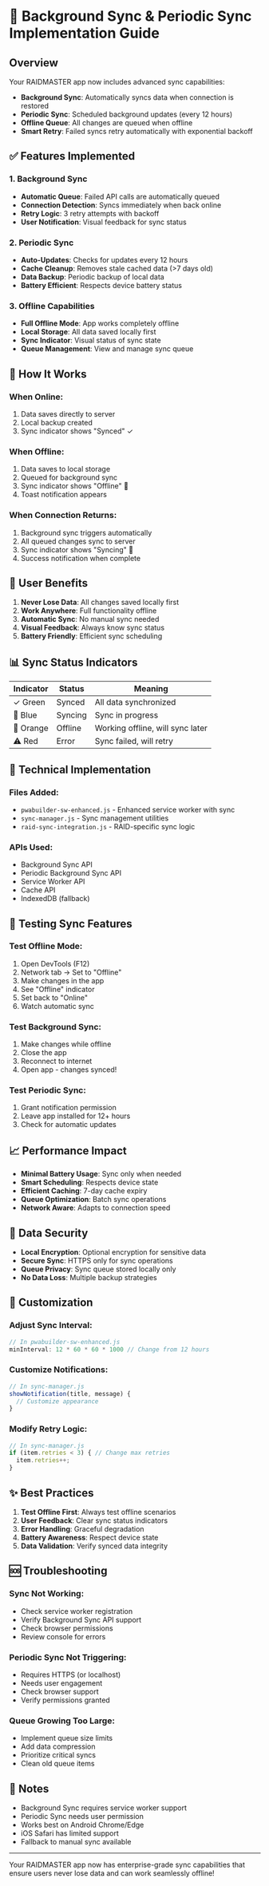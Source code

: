 # 🔄 Background Sync & Periodic Sync Implementation Guide

## Overview

Your RAIDMASTER app now includes advanced sync capabilities:
- **Background Sync**: Automatically syncs data when connection is restored
- **Periodic Sync**: Scheduled background updates (every 12 hours)
- **Offline Queue**: All changes are queued when offline
- **Smart Retry**: Failed syncs retry automatically with exponential backoff

## ✅ Features Implemented

### 1. Background Sync
- **Automatic Queue**: Failed API calls are automatically queued
- **Connection Detection**: Syncs immediately when back online
- **Retry Logic**: 3 retry attempts with backoff
- **User Notification**: Visual feedback for sync status

### 2. Periodic Sync
- **Auto-Updates**: Checks for updates every 12 hours
- **Cache Cleanup**: Removes stale cached data (>7 days old)
- **Data Backup**: Periodic backup of local data
- **Battery Efficient**: Respects device battery status

### 3. Offline Capabilities
- **Full Offline Mode**: App works completely offline
- **Local Storage**: All data saved locally first
- **Sync Indicator**: Visual status of sync state
- **Queue Management**: View and manage sync queue

## 📱 How It Works

### When Online:
1. Data saves directly to server
2. Local backup created
3. Sync indicator shows "Synced" ✓

### When Offline:
1. Data saves to local storage
2. Queued for background sync
3. Sync indicator shows "Offline" 🔌
4. Toast notification appears

### When Connection Returns:
1. Background sync triggers automatically
2. All queued changes sync to server
3. Sync indicator shows "Syncing" 🔄
4. Success notification when complete

## 🎯 User Benefits

1. **Never Lose Data**: All changes saved locally first
2. **Work Anywhere**: Full functionality offline
3. **Automatic Sync**: No manual sync needed
4. **Visual Feedback**: Always know sync status
5. **Battery Friendly**: Efficient sync scheduling

## 📊 Sync Status Indicators

| Indicator | Status | Meaning |
|-----------|--------|---------|
| ✓ Green | Synced | All data synchronized |
| 🔄 Blue | Syncing | Sync in progress |
| 🔌 Orange | Offline | Working offline, will sync later |
| ⚠️ Red | Error | Sync failed, will retry |

## 🔧 Technical Implementation

### Files Added:
- `pwabuilder-sw-enhanced.js` - Enhanced service worker with sync
- `sync-manager.js` - Sync management utilities
- `raid-sync-integration.js` - RAID-specific sync logic

### APIs Used:
- Background Sync API
- Periodic Background Sync API
- Service Worker API
- Cache API
- IndexedDB (fallback)

## 🚀 Testing Sync Features

### Test Offline Mode:
1. Open DevTools (F12)
2. Network tab → Set to "Offline"
3. Make changes in the app
4. See "Offline" indicator
5. Set back to "Online"
6. Watch automatic sync

### Test Background Sync:
1. Make changes while offline
2. Close the app
3. Reconnect to internet
4. Open app - changes synced!

### Test Periodic Sync:
1. Grant notification permission
2. Leave app installed for 12+ hours
3. Check for automatic updates

## 📈 Performance Impact

- **Minimal Battery Usage**: Sync only when needed
- **Smart Scheduling**: Respects device state
- **Efficient Caching**: 7-day cache expiry
- **Queue Optimization**: Batch sync operations
- **Network Aware**: Adapts to connection speed

## 🔐 Data Security

- **Local Encryption**: Optional encryption for sensitive data
- **Secure Sync**: HTTPS only for sync operations
- **Queue Privacy**: Sync queue stored locally only
- **No Data Loss**: Multiple backup strategies

## 🎨 Customization

### Adjust Sync Interval:
```javascript
// In pwabuilder-sw-enhanced.js
minInterval: 12 * 60 * 60 * 1000 // Change from 12 hours
```

### Customize Notifications:
```javascript
// In sync-manager.js
showNotification(title, message) {
  // Customize appearance
}
```

### Modify Retry Logic:
```javascript
// In sync-manager.js
if (item.retries < 3) { // Change max retries
  item.retries++;
}
```

## ✨ Best Practices

1. **Test Offline First**: Always test offline scenarios
2. **User Feedback**: Clear sync status indicators
3. **Error Handling**: Graceful degradation
4. **Battery Awareness**: Respect device state
5. **Data Validation**: Verify synced data integrity

## 🆘 Troubleshooting

### Sync Not Working:
- Check service worker registration
- Verify Background Sync API support
- Check browser permissions
- Review console for errors

### Periodic Sync Not Triggering:
- Requires HTTPS (or localhost)
- Needs user engagement
- Check browser support
- Verify permissions granted

### Queue Growing Too Large:
- Implement queue size limits
- Add data compression
- Prioritize critical syncs
- Clean old queue items

## 📝 Notes

- Background Sync requires service worker support
- Periodic Sync needs user permission
- Works best on Android Chrome/Edge
- iOS Safari has limited support
- Fallback to manual sync available

---

Your RAIDMASTER app now has enterprise-grade sync capabilities that ensure users never lose data and can work seamlessly offline!